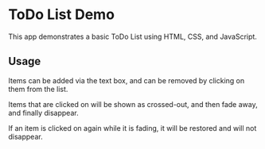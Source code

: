 # ToDo List Demo

This app demonstrates a basic ToDo List using HTML, CSS, and JavaScript.

## Usage

Items can be added via the text box, and can be removed by clicking on them from the list.

Items that are clicked on will be shown as crossed-out, and then fade away, and finally disappear.

If an item is clicked on again while it is fading, it will be restored and will not disappear.
